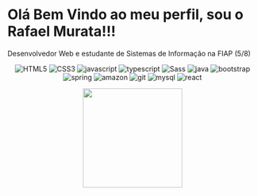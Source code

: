 # Olá Bem Vindo ao meu perfil, sou o Rafael Murata!!!
Desenvolvedor Web e estudante de Sistemas de Informação na FIAP (5/8)

<div align="center">

![HTML5](https://img.shields.io/badge/HTML5-E34F26?style=for-the-badge&logo=html5&logoColor=white)
![CSS3](https://img.shields.io/badge/CSS3-1572B6?style=for-the-badge&logo=css3&logoColor=white)
![javascript](https://img.shields.io/badge/JavaScript-F7DF1E?style=for-the-badge&logo=javascript&logoColor=black)
![typescript](https://img.shields.io/badge/TypeScript-007ACC?style=for-the-badge&logo=typescript&logoColor=white)
![Sass](https://img.shields.io/badge/Sass-CC6699?style=for-the-badge&logo=sass&logoColor=white)
![java](https://img.shields.io/badge/Java-ED8B00?style=for-the-badge&logo=java&logoColor=white)
![bootstrap](https://img.shields.io/badge/Bootstrap-563D7C?style=for-the-badge&logo=bootstrap&logoColor=white)
![spring](https://img.shields.io/badge/Spring-6DB33F?style=for-the-badge&logo=spring&logoColor=white)
![amazon](https://img.shields.io/badge/Amazon_AWS-232F3E?style=for-the-badge&logo=amazon-aws&logoColor=white)
![git](https://img.shields.io/badge/Git-E34F26?style=for-the-badge&logo=git&logoColor=white)
![mysql](https://img.shields.io/badge/MySQL-00000F?style=for-the-badge&logo=mysql&logoColor=white)
![react](https://img.shields.io/badge/React-20232A?style=for-the-badge&logo=react&logoColor=61DAFB)
</div>
<div align="center">
    <img height="200em" src="https://github-readme-stats.vercel.app/api/top-langs/?username=rmuratah&layout=compact&langs_count=7&theme=apprentice"/>
</div>
